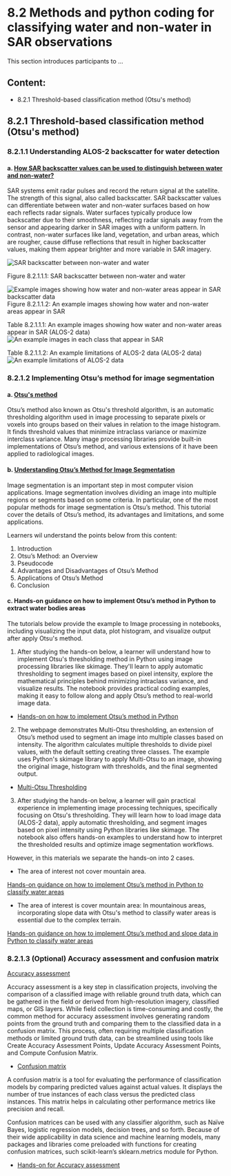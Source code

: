 # 8.2 Methods and python coding for classifying water and non-water in SAR observations
This section introduces participants to ...

## Content:
- 8.2.1 Threshold-based classification method (Otsu's method)

## 8.2.1 Threshold-based classification method (Otsu's method)

### 8.2.1.1 Understanding ALOS-2 backscatter for water detection
#### a. [How SAR backscatter values can be used to distinguish between water and non-water?](https://www.gsi.ie/en-ie/programmes-and-projects/groundwater/activities/groundwater-flooding/gwflood-project-2016-2019/Pages/Mapping-methodologies.aspx)

SAR systems emit radar pulses and record the return signal at the satellite. The strength of this signal, also called backscatter. SAR backscatter values can differentiate between water and non-water surfaces based on how each reflects radar signals. Water surfaces typically produce low backscatter due to their smoothness, reflecting radar signals away from the sensor and appearing darker in SAR images with a uniform pattern. In contrast, non-water surfaces like land, vegetation, and urban areas, which are rougher, cause diffuse reflections that result in higher backscatter values, making them appear brighter and more variable in SAR imagery.

![SAR backscatter between non-water and water](image-2.png)

Figure 8.2.1.1.1: SAR backscatter between non-water and water

![Example images showing how water and non-water areas appear in SAR backscatter data](image-5.png)
Figure 8.2.1.1.2: An example images showing how water and non-water areas appear in SAR 

Table 8.2.1.1.1: An example images showing how water and non-water areas appear in SAR (ALOS-2 data)
![An example images in each class that appear in SAR](image.png)

Table 8.2.1.1.2: An example limitations of ALOS-2 data (ALOS-2 data)
![An example limitations of ALOS-2 data](image-1.png)


### 8.2.1.2 Implementing Otsu’s method for image segmentation
#### a. [Otsu's method](https://radiopaedia.org/articles/otsus-method)
Otsu’s method also known as Otsu's threshold algorithm, is an automatic thresholding algorithm used in image processing to separate pixels or voxels into groups based on their values in relation to the image histogram. It finds threshold values that minimize intraclass variance or maximize interclass variance. Many image processing libraries provide built-in implementations of Otsu’s method, and various extensions of it have been applied to radiological images.

#### b. [Understanding Otsu’s Method for Image Segmentation](https://www.baeldung.com/cs/otsu-segmentation#:~:text=Otsu's%20method%20is%20a%20popular,intensity%20values%20of%20its%20pixels.)

Image segmentation is an important step in most computer vision applications. Image segmentation involves dividing an image into multiple regions or segments based on some criteria. In particular, one of the most popular methods for image segmentation is Otsu’s method. This tutorial cover the details of Otsu’s method, its advantages and limitations, and some applications.

Learners wil understand the points below from this content:
1. Introduction
2. Otsu’s Method: an Overview
3. Pseudocode
4. Advantages and Disadvantages of Otsu’s Method
5. Applications of Otsu’s Method
6. Conclusion

#### c. Hands-on guidance on how to implement Otsu’s method in Python to extract water bodies areas
The tutorials below provide the example to Image processing in notebooks, including visualizing the input data, plot histogram, and visualize output after apply Otsu's method.

1. After studying the hands-on below, a learner will understand how to implement Otsu's thresholding method in Python using image processing libraries like skimage. They'll learn to apply automatic thresholding to segment images based on pixel intensity, explore the mathematical principles behind minimizing intraclass variance, and visualize results. The notebook provides practical coding examples, making it easy to follow along and apply Otsu’s method to real-world image data.

- [Hands-on on how to implement Otsu’s method in Python](https://github.com/adfoucart/image-processing-notebooks/blob/main/V26%20-%20Otsu%20threshold.ipynb)

2. The webpage demonstrates Multi-Otsu thresholding, an extension of Otsu’s method used to segment an image into multiple classes based on intensity. The algorithm calculates multiple thresholds to divide pixel values, with the default setting creating three classes. The example uses Python's skimage library to apply Multi-Otsu to an image, showing the original image, histogram with thresholds, and the final segmented output.

- [Multi-Otsu Thresholding](https://scikit-image.org/docs/stable/auto_examples/segmentation/plot_multiotsu.html)

3. After studying the hands-on below, a learner will gain practical experience in implementing image processing techniques, specifically focusing on Otsu's thresholding. They will learn how to load image data (ALOS-2 data), apply automatic thresholding, and segment images based on pixel intensity using Python libraries like skimage. The notebook also offers hands-on examples to understand how to interpret the thresholded results and optimize image segmentation workflows.

However, in this materials we separate the hands-on into 2 cases.

- The area of interest not cover mountain area.

[Hands-on guidance on how to implement Otsu’s method in Python to classify water areas](code/Otsu's_method_to_classify_water_area.ipynb)

- The area of interest is cover mountain area: In mountainous areas, incorporating slope data with Otsu's method to classify water areas is essential due to the complex terrain. 

[Hands-on guidance on how to implement Otsu’s method and slope data in Python to classify water areas](code/Otsu's_method_and_slope_data_to_classify_water_area.ipynb)

### 8.2.1.3 (Optional) Accuracy assessment and confusion matrix

[Accuracy assessment](https://desktop.arcgis.com/en/arcmap/latest/manage-data/raster-and-images/accuracy-assessment-for-image-classification.htm)

Accuracy assessment is a key step in classification projects, involving the comparison of a classified image with reliable ground truth data, which can be gathered in the field or derived from high-resolution imagery, classified maps, or GIS layers. While field collection is time-consuming and costly, the common method for accuracy assessment involves generating random points from the ground truth and comparing them to the classified data in a confusion matrix. This process, often requiring multiple classification methods or limited ground truth data, can be streamlined using tools like Create Accuracy Assessment Points, Update Accuracy Assessment Points, and Compute Confusion Matrix.

- [Confusion matrix](https://www.ibm.com/topics/confusion-matrix)

A confusion matrix is a tool for evaluating the performance of classification models by comparing predicted values against actual values. It displays the number of true instances of each class versus the predicted class instances. This matrix helps in calculating other performance metrics like precision and recall.

Confusion matrices can be used with any classifier algorithm, such as Naïve Bayes, logistic regression models, decision trees, and so forth. Because of their wide applicability in data science and machine learning models, many packages and libraries come preloaded with functions for creating confusion matrices, such scikit-learn’s sklearn.metrics module for Python.

- [Hands-on for Accuracy assessment](code/Compute_Accuracy.ipynb)